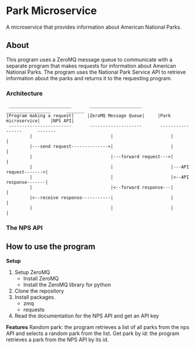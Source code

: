 # Park Microservice

A microservice that provides information about American National Parks.

## About

This program uses a ZeroMQ message queue to communicate with a separate program that makes requests for information about American National Parks. The program uses the National Park Service API to retrieve information about the parks and returns it to the requesting program.

### Architecture

```UML Diagram
 ________________________       ____________________       _________________      _______
|Program making a request|     |ZeroMQ Message Queue|     |Park microservice|    |NPS API|
 ------------------------       --------------------       -----------------      -------
         |                              |                      |                      |
         |---send request-------------->|                      |                      |
         |                              |---forward request--->|                      |
         |                              |                      |---API request------->|
         |                              |                      |<--API response-------|
         |                              |<--forward response---|                      |
         |<--receive response-----------|                      |                      |
         |                              |                      |                      |

```

### The NPS API

## How to use the program

**Setup**

1. Setup ZeroMQ
   - Install ZeroMQ
   - Install the ZeroMQ library for python
2. Clone the repository
3. Install packages.
   - zmq
   - requests
4. Read the documentation for the NPS API and get an API key

**Features**
Random park: the program retrieves a list of all parks from the nps API and selects a random park from the list.
Get park by id: the program retrieves a park from the NPS API by its id.
